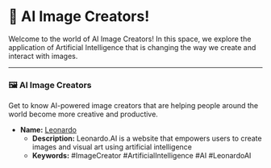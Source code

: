 # 🎨 AI Image Creators!

Welcome to the world of AI Image Creators! In this space, we explore the application of Artificial Intelligence that is changing the way we create and interact with images.

---

### 🖼️ AI Image Creators
Get to know AI-powered image creators that are helping people around the world become more creative and productive.

- **Name:** <a href="https://app.leonardo.ai/" target="_blank">Leonardo</a>
  - **Description:** Leonardo.AI is a website that empowers users to create images and visual art using artificial intelligence
  - **Keywords:** #ImageCreator #ArtificialIntelligence #AI #LeonardoAI